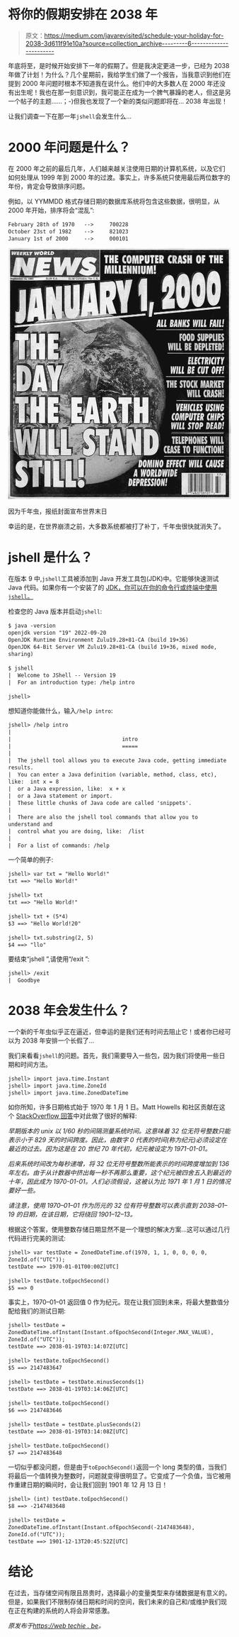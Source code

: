 # 将你的假期安排在 2038 年

> 原文：<https://medium.com/javarevisited/schedule-your-holiday-for-2038-3d611f91e10a?source=collection_archive---------6----------------------->

年底将至，是时候开始安排下一年的假期了。但是我决定更进一步，已经为 2038 年做了计划！为什么？几个星期前，我给学生们做了一个报告，当我意识到他们在提到 2000 年问题时根本不知道我在说什么。他们中的大多数人在 2000 年还没有出生呢！我也在那一刻意识到，我可能正在成为一个脾气暴躁的老人，但这是另一个帖子的主题……；-)但我也发现了一个新的类似问题即将在… 2038 年出现！

让我们调查一下在那一年`jshell`会发生什么...

# 2000 年问题是什么？

在 2000 年之前的最后几年，人们越来越关注使用日期的计算机系统，以及它们如何处理从 1999 年到 2000 年的过渡。事实上，许多系统只使用最后两位数字的年份，肯定会导致排序问题。

例如，以 YYMMDD 格式存储日期的数据库系统将包含这些数据，很明显，从 2000 年开始，排序将会“混乱”:

```
February 28th of 1970   -->     700228
October 23st of 1982    -->     821023
January 1st of 2000     -->     000101
```

![](img/9e4c455e7230b92a5ebf30dc4d011cc4.png)

因为千年虫，报纸封面宣布世界末日

幸运的是，在世界崩溃之前，大多数系统都被打了补丁，千年虫很快就消失了。

# jshell 是什么？

在版本 9 中,`jshell`工具被添加到 Java 开发工具包(JDK)中。它能够快速测试 Java 代码。如果你有一个安装了的 [JDK，你可以在你的命令行或终端中使用`jshell`。](https://javarevisited.blogspot.com/2013/02/how-to-install-jdk-7-on-windows-8-java-32bit-64.html)

检查您的 Java 版本并启动`jshell`:

```
$ java -version
openjdk version "19" 2022-09-20
OpenJDK Runtime Environment Zulu19.28+81-CA (build 19+36)
OpenJDK 64-Bit Server VM Zulu19.28+81-CA (build 19+36, mixed mode, sharing)

$ jshell
|  Welcome to JShell -- Version 19
|  For an introduction type: /help intro

jshell>
```

想知道你能做什么，输入`/help intro`:

```
jshell> /help intro
|
|                                   intro
|                                   =====
|
|  The jshell tool allows you to execute Java code, getting immediate results.
|  You can enter a Java definition (variable, method, class, etc), like:  int x = 8
|  or a Java expression, like:  x + x
|  or a Java statement or import.
|  These little chunks of Java code are called 'snippets'.
|
|  There are also the jshell tool commands that allow you to understand and
|  control what you are doing, like:  /list
|
|  For a list of commands: /help
```

一个简单的例子:

```
jshell> var txt = "Hello World!"
txt ==> "Hello World!"

jshell> txt
txt ==> "Hello World!"

jshell> txt + (5*4)
$3 ==> "Hello World!20"

jshell> txt.substring(2, 5)
$4 ==> "llo"
```

要结束“jshell ”,请使用“/exit ”:

```
jshell> /exit
|  Goodbye
```

# 2038 年会发生什么？

一个新的千年虫似乎正在逼近，但幸运的是我们还有时间去阻止它！或者你已经可以为 2038 年安排一个长假了…

我们来看看`jshell`的问题。首先，我们需要导入一些包，因为我们将使用一些日期和时间方法。

```
jshell> import java.time.Instant
jshell> import java.time.ZoneId
jshell> import java.time.ZonedDateTime
```

如你所知，许多日期格式始于 1970 年 1 月 1 日。Matt Howells 和社区贡献在这个 [StackOverflow 回答](https://stackoverflow.com/questions/1090869/why-is-1-1-1970-the-epoch-time)中对此做了很好的解释:

*早期版本的 unix 以 1/60 秒的间隔测量系统时间。这意味着 32 位无符号整数只能表示小于 829 天的时间跨度。因此，由数字 0 代表的时间(称为纪元)必须设定在最近的过去。因为这是在 20 世纪 70 年代初，纪元被设定为 1971-01-01。*

*后来系统时间改为每秒递增，将 32 位无符号整数所能表示的时间跨度增加到 136 年左右。由于从计数器中挤出每一秒不再那么重要，这个纪元被四舍五入到最近的十年，因此成为 1970-01-01。人们必须假设，这被认为比 1971 年 1 月 1 日的情况要好一些。*

*请注意，使用 1970–01–01 作为历元的 32 位有符号整数可以表示直到 2038–01–19 的日期，在该日期，它将绕回 1901–12–13。*

根据这个答案，使用整数存储日期显然不是一个理想的解决方案…这可以通过几行代码进行完美的测试:

```
jshell> var testDate = ZonedDateTime.of(1970, 1, 1, 0, 0, 0, 0, ZoneId.of("UTC"));
testDate ==> 1970-01-01T00:00Z[UTC]

jshell> testDate.toEpochSecond()
$5 ==> 0
```

事实上，1970–01–01 返回值 0 作为纪元。现在让我们回到未来，将最大整数值分配给我们的测试日期:

```
jshell> testDate = ZonedDateTime.ofInstant(Instant.ofEpochSecond(Integer.MAX_VALUE), ZoneId.of("UTC"));
testDate ==> 2038-01-19T03:14:07Z[UTC]

jshell> testDate.toEpochSecond()
$5 ==> 2147483647

jshell> testDate = testDate.minusSeconds(1)
testDate ==> 2038-01-19T03:14:06Z[UTC]

jshell> testDate.toEpochSecond()
$6 ==> 2147483646

jshell> testDate = testDate.plusSeconds(2)
testDate ==> 2038-01-19T03:14:08Z[UTC]

jshell> testDate.toEpochSecond()
$7 ==> 2147483648
```

一切似乎都没问题，但是由于`toEpochSecond()`返回一个 long 类型的值，当我们将最后一个值转换为整数时，问题就变得很明显了。它变成了一个负值，当它被用作重建日期的瞬间时，会让我们回到 1901 年 12 月 13 日！

```
jshell> (int) testDate.toEpochSecond()
$8 ==> -2147483648

jshell> testDate = ZonedDateTime.ofInstant(Instant.ofEpochSecond(-2147483648), ZoneId.of("UTC"));
testDate ==> 1901-12-13T20:45:52Z[UTC]
```

# 结论

在过去，当存储空间有限且昂贵时，选择最小的变量类型来存储数据是有意义的。但是，如果我们不限制存储日期和时间的空间，我们未来的自己和/或维护我们现在正在构建的系统的人将会非常感激。

*原发布于*[*https://web techie . be*](https://webtechie.be/post/2022-12-01-schedule-holiday-2038/)*。*